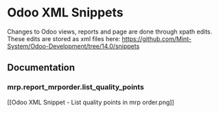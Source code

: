# Odoo XML Snippets

Changes to Odoo views, reports and page are done through xpath edits. These edits are stored as xml files here: <https://github.com/Mint-System/Odoo-Development/tree/14.0/snippets>

## Documentation

### mrp.report_mrporder.list_quality_points

[[Odoo XML Snippet - List quality points in mrp order.png]]